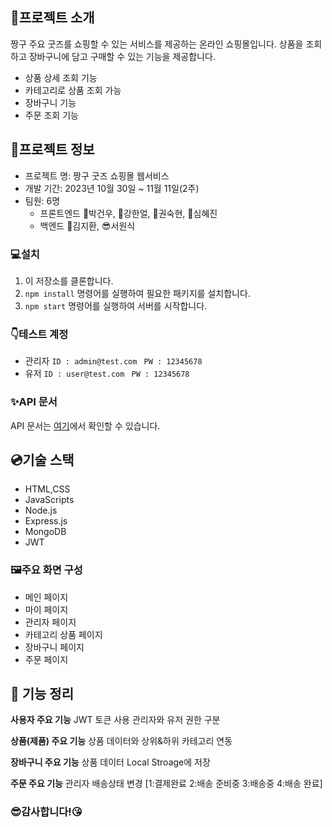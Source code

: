 ## 🎁프로젝트 소개

짱구 주요 굿즈를 쇼핑할 수 있는 서비스를 제공하는 온라인 쇼핑몰입니다. 
상품을 조회하고 장바구니에 담고 구매할 수 있는 기능을 제공합니다.

- 상품 상세 조회 기능
- 카테고리로 상품 조회 가능
- 장바구니 기능
- 주문 조회 기능

## 🔌프로젝트 정보

- 프로젝트 명: 짱구 굿즈 쇼핑몰 웹서비스
- 개발 기간: 2023년 10월 30일 ~ 11월 11일(2주)
- 팀원: 6명
    - 프론트엔드
        👨박건우, 👦강한얼, 👧권숙현, 👩심혜진
    - 백엔드
        🧑김지환, 😎서원식

### 💻설치

1. 이 저장소를 클론합니다.
2. `npm install` 명령어를 실행하여 필요한 패키지를 설치합니다.
3. `npm start` 명령어를 실행하여 서버를 시작합니다.

### 👇테스트 계정

- 관리자
    `ID : admin@test.com `
    `PW : 12345678`
- 유저
    `ID : user@test.com `
    `PW : 12345678`

### ✨API 문서

API 문서는 [여기](https://documenter.getpostman.com/view/30669436/2s9YXh5NWB)에서 확인할 수 있습니다.

## 💿기술 스택
- HTML,CSS
- JavaScripts
- Node.js
- Express.js
- MongoDB
- JWT

### 🖼주요 화면 구성

 - 메인 페이지
 - 마이 페이지
 - 관리자 페이지
 - 카테고리 상품 페이지
 - 장바구니 페이지
 - 주문 페이지

## 🚨 기능 정리

**사용자 주요 기능**
JWT 토큰 사용
관리자와 유저 권한 구분

**상품(제품) 주요 기능**
상품 데이터와 상위&하위 카테고리 연동

**장바구니 주요 기능**
상품 데이터 Local Stroage에 저장 
    
**주문 주요 기능**
관리자 배송상태 변경 [1:결제완료 2:배송 준비중 3:배송중 4:배송 완료]
   
### 😎감사합니다!😘
